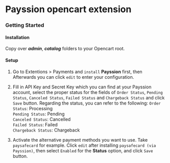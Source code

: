 Payssion opencart extension
=================

<h3>Getting Started</h3>

<h4>Installation</h4>

Copy over _<b>admin</b>_, _<b>catalog</b>_ folders to your Opencart root.

<h4>Setup</h4>

 1. Go to Extentions > Payments and `install` **Payssion** first, then Afterwards you can click `edit` to enter your configuration.

 2. Fill in API Key and Secret Key which you can find at your Payssion account, select the proper status for the fields of `Order Status`, `Pending Status`, `Canceled Status`, `Failed Status` and `Chargeback Status` and click `Save` button. Regarding the status, you can refer to the following:
`Order Status`: Processing<br/>
`Pending Status`: Pending<br/>
`Canceled Status`: Cancelled<br/>
`Failed Status`: Failed<br/>
`Chargeback Status`: Chargeback

 3. Activate the alternative payment methods you want to use. Take `paysafecard` for example. Click `edit` after installing `paysafecard (via Payssion)`, then select `Enabled` for the **Status** option, and click `Save` button. 